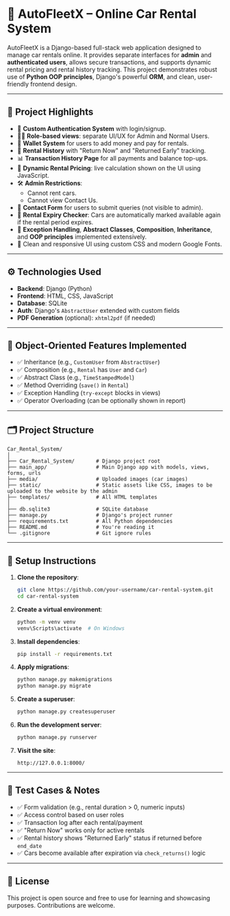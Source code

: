 # 🚗 AutoFleetX – Online Car Rental System

AutoFleetX is a Django-based full-stack web application designed to manage car rentals online. It provides separate interfaces for **admin** and **authenticated users**, allows secure transactions, and supports dynamic rental pricing and rental history tracking. This project demonstrates robust use of **Python OOP principles**, Django's powerful **ORM**, and clean, user-friendly frontend design.

---

## 🧠 Project Highlights

- 🔐 **Custom Authentication System** with login/signup.
- 🧑‍💼 **Role-based views**: separate UI/UX for Admin and Normal Users.
- 💸 **Wallet System** for users to add money and pay for rentals.
- 🧾 **Rental History** with "Return Now" and "Returned Early" tracking.
- 📊 **Transaction History Page** for all payments and balance top-ups.
- 🧠 **Dynamic Rental Pricing**: live calculation shown on the UI using JavaScript.
- 🛠️ **Admin Restrictions**:
  - Cannot rent cars.
  - Cannot view Contact Us.
- 💬 **Contact Form** for users to submit queries (not visible to admin).
- 📅 **Rental Expiry Checker**: Cars are automatically marked available again if the rental period expires.
- 🧰 **Exception Handling**, **Abstract Classes**, **Composition**, **Inheritance**, and **OOP principles** implemented extensively.
- 🎨 Clean and responsive UI using custom CSS and modern Google Fonts.

---

## ⚙️ Technologies Used

- **Backend**: Django (Python)
- **Frontend**: HTML, CSS, JavaScript
- **Database**: SQLite
- **Auth**: Django's `AbstractUser` extended with custom fields
- **PDF Generation** (optional): `xhtml2pdf` (if needed)

---

## 🧾 Object-Oriented Features Implemented

- ✅ Inheritance (e.g., `CustomUser` from `AbstractUser`)
- ✅ Composition (e.g., `Rental` has `User` and `Car`)
- ✅ Abstract Class (e.g., `TimeStampedModel`)
- ✅ Method Overriding (`save()` in `Rental`)
- ✅ Exception Handling (`try-except` blocks in views)
- ✅ Operator Overloading (can be optionally shown in report)

---

## 🗂️ Project Structure

```
Car_Rental_System/
│
├── Car_Rental_System/       # Django project root
├── main_app/                # Main Django app with models, views, forms, urls
├── media/                   # Uploaded images (car images)
├── static/                  # Static assets like CSS, images to be uploaded to the website by the admin
├── templates/               # All HTML templates
│
├── db.sqlite3               # SQLite database
├── manage.py                # Django's project runner
├── requirements.txt         # All Python dependencies
├── README.md                # You're reading it
└── .gitignore               # Git ignore rules
```

---

## 🚀 Setup Instructions

1. **Clone the repository**:
   ```bash
   git clone https://github.com/your-username/car-rental-system.git
   cd car-rental-system
   ```

2. **Create a virtual environment**:
   ```bash
   python -m venv venv
   venv\Scripts\activate  # On Windows
   ```

3. **Install dependencies**:
   ```bash
   pip install -r requirements.txt
   ```

4. **Apply migrations**:
   ```bash
   python manage.py makemigrations
   python manage.py migrate
   ```

5. **Create a superuser**:
   ```bash
   python manage.py createsuperuser
   ```

6. **Run the development server**:
   ```bash
   python manage.py runserver
   ```

7. **Visit the site**:
   ```
   http://127.0.0.1:8000/
   ```

---

## 🧪 Test Cases & Notes

- ✅ Form validation (e.g., rental duration > 0, numeric inputs)
- ✅ Access control based on user roles
- ✅ Transaction log after each rental/payment
- ✅ "Return Now" works only for active rentals
- ✅ Rental history shows "Returned Early" status if returned before `end_date`
- ✅ Cars become available after expiration via `check_returns()` logic

---

## 📃 License

This project is open source and free to use for learning and showcasing purposes. Contributions are welcome.
